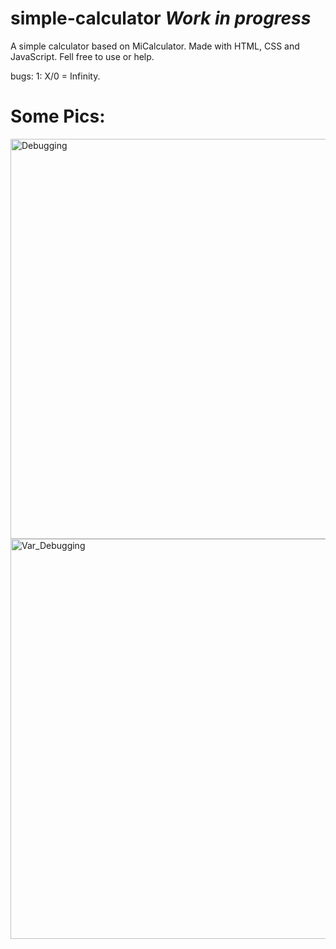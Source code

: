 # simple-calculator *Work in progress*

A simple calculator based on MiCalculator. Made with HTML, CSS and JavaScript.
Fell free to use or help.

bugs:
  1: X/0 = Infinity.
  
# Some Pics:

<img style="width: 640px" src="https://uploaddeimagens.com.br/images/003/776/222/full/debugging.jpg?1647451052" alt="Debugging">
<img style="width: 640px" src="https://uploaddeimagens.com.br/images/003/776/233/full/var_debugging.jpg?1647451305" alt="Var_Debugging">
  
